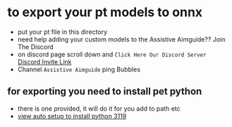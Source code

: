 # to export your pt models to onnx 
- put your pt file in this directory
- need help adding your custom models to the Assistive Aimguide?? Join The Discord
- on discord page scroll down and `Click Here Our Discord Server` [Discord Invite Link](https://discord.fnbubbles420.org/invite)
- Channel `Assistive Aimguide` ping Bubbles


## for exporting you need to install pet python 
- there is one provided, it will do it for you add to path etc
- [view auto setup to install python 3119](https://github.com/FNBUBBLES420-ORG/FSharp-Assistive-Aimguide-AMD/tree/main/Assistive-Aim-guide-Auto-Setup)

